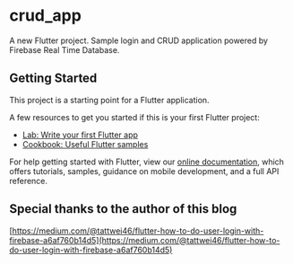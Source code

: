 # crud_app

A new Flutter project.
Sample login and CRUD application powered by Firebase Real Time Database.

## Getting Started

This project is a starting point for a Flutter application.

A few resources to get you started if this is your first Flutter project:

- [Lab: Write your first Flutter app](https://flutter.dev/docs/get-started/codelab)
- [Cookbook: Useful Flutter samples](https://flutter.dev/docs/cookbook)

For help getting started with Flutter, view our
[online documentation](https://flutter.dev/docs), which offers tutorials,
samples, guidance on mobile development, and a full API reference.

## Special thanks to the author of this blog

[https://medium.com/@tattwei46/flutter-how-to-do-user-login-with-firebase-a6af760b14d5](https://medium.com/@tattwei46/flutter-how-to-do-user-login-with-firebase-a6af760b14d5)
